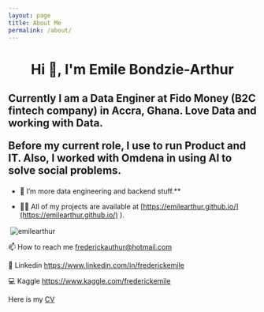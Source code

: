 ```yaml
---
layout: page
title: About Me
permalink: /about/
---
```

<h1 align="center">Hi 👋, I'm Emile Bondzie-Arthur</h1>
<h2 align="left">
  Currently I am a Data Enginer at Fido Money (B2C fintech company) in Accra, Ghana. Love Data and working with Data.
  <p>Before my current role, I use to run Product and IT. Also, I worked with Omdena in using AI to solve social problems.</p>
</h2>

- 🌱 I’m more data engineering and backend stuff.**

- 👨‍💻 All of my projects are available at [https://emilearthur.github.io/](https://emilearthur.github.io/)
).

<p>&nbsp;<img align="center" src="https://github-readme-stats.vercel.app/api?username=emilearthur&show_icons=true" alt="emilearthur" /></p>

📫 How to reach me <frederickauthur@hotmail.com>

🔗 Linkedin <https://www.linkedin.com/in/frederickemile>

💻 Kaggle <https://www.kaggle.com/frederickemile>

Here is my [CV](https://drive.google.com/file/d/1cqqMyp8n_Vr1SkoBmCGHoIPPS_23iAyg/view?usp=sharing)
